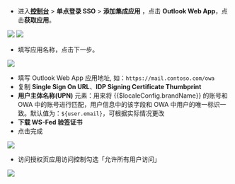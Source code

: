 <IntegrationDetailCard :title="`在 ${$localeConfig.brandName} 中创建应用`">

- 进入[**控制台**](https://console.authing.cn) > **单点登录 SSO** > **添加集成应用** ，点击 **Outlook Web App**，点击**获取应用**。

![](~@imagesZhCn/integration/outlookwebapp/1-1.png)
![](~@imagesZhCn/integration/outlookwebapp/1-2.png)

- 填写应用名称，点击下一步。

![](~@imagesZhCn/integration/outlookwebapp/1-3.png)

- 填写 Outlook Web App 应用地址, 如：`https://mail.contoso.com/owa`
- 复制 **Single Sign On URL**、**IDP Signing Certificate Thumbprint**
- **用户主体名称(UPN)** 元素：用来将 {{$localeConfig.brandName}} 的账号和 OWA 中的账号进行匹配，用户信息中的该字段和 OWA 中用户的唯一标识一致。默认值为：`${user.email}`，可根据实际情况更改
- **下载 WS-Fed 验签证书**
- 点击完成

![](~@imagesZhCn/integration/outlookwebapp/1-4.png)

- 访问授权页应用访问控制勾选「允许所有用户访问」

![](~@imagesZhCn/integration/outlookwebapp/1-5.png)

</IntegrationDetailCard>
